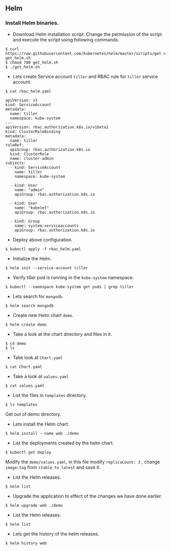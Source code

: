 ## Helm

### Install Helm binaries.

- Download Helm installation script. Change the permission of the script and execute the script using following commands.
```
$ curl https://raw.githubusercontent.com/kubernetes/helm/master/scripts/get > get_helm.sh
$ chmod 700 get_helm.sh
$ ./get_helm.sh
```

- Lets create Service account `tiller` and RBAC rule for `tiller` service account.
```
$ cat rbac_helm.yaml

apiVersion: v1
kind: ServiceAccount
metadata:
  name: tiller
  namespace: kube-system
---
apiVersion: rbac.authorization.k8s.io/v1beta1
kind: ClusterRoleBinding
metadata:
  name: tiller
roleRef:
  apiGroup: rbac.authorization.k8s.io
  kind: ClusterRole
  name: cluster-admin
subjects:
  - kind: ServiceAccount
    name: tiller
    namespace: kube-system

  - kind: User
    name: "admin"
    apiGroup: rbac.authorization.k8s.io

  - kind: User
    name: "kubelet"
    apiGroup: rbac.authorization.k8s.io

  - kind: Group
    name: system:serviceaccounts
    apiGroup: rbac.authorization.k8s.io

```

- Deploy above configuration.
```
$ kubectl apply -f rbac_helm.yaml 
```

- Initialize the Helm.
```
$ helm init --service-account tiller 
```

- Verify tiller pod is running in the `kube-system` namespace.
```
$ kubectl --namespace kube-system get pods | grep tiller
```

- Lets search for `mongodb`.
```
$ helm search mongodb
```

- Create new Helm chart `demo`.
```
$ helm create demo
```

- Take a look at the chart directory and files in it.
```
$ cd demo
$ ls
```

- Take look at `Chart.yaml`
```
$ cat Chart.yaml
```

- Take a look at `values.yaml`
```
$ cat values.yaml
```

- List the files in `templates` directory.
```
$ ls templates
```
Get out of demo directory.

- Lets install the Helm chart.
```
$ helm install --name web ./demo
```

- List the deployments created by the helm chart.
```
$ kubectl get deploy
```

Modify the `demo/values.yaml`, in this file modify `replicaCount: 3` , change `image:tag` from `stable to latest` and save it.

- List the Helm releases.
```
$ helm list
```

- Upgrade the application to effect of the changes we have done earlier.
```
$ helm upgrade web ./demo
```

- List the Helm releases.
```
$ helm list
```

- Lets get the history of the helm releases.
```
$ helm history web
```
